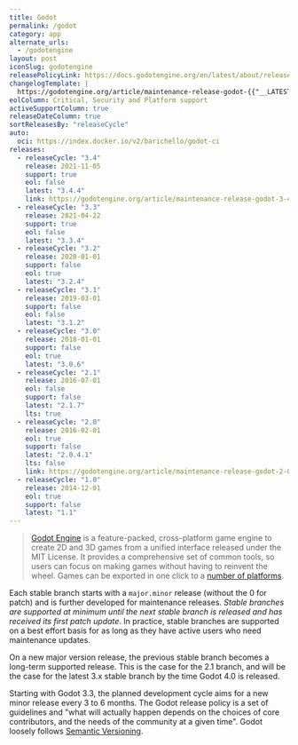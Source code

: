 ```yaml
---
title: Godot
permalink: /godot
category: app
alternate_urls:
  - /godotengine
layout: post
iconSlug: godotengine
releasePolicyLink: https://docs.godotengine.org/en/latest/about/release_policy.html
changelogTemplate: |
  https://godotengine.org/article/maintenance-release-godot-{{"__LATEST__" | replace:'.','-'}}
eolColumn: Critical, Security and Platform support
activeSupportColumn: true
releaseDateColumn: true
sortReleasesBy: "releaseCycle"
auto:
  oci: https://index.docker.io/v2/barichello/godot-ci
releases:
  - releaseCycle: "3.4"
    release: 2021-11-05
    support: true
    eol: false
    latest: "3.4.4"
    link: https://godotengine.org/article/maintenance-release-godot-3-4-2
  - releaseCycle: "3.3"
    release: 2021-04-22
    support: true
    eol: false
    latest: "3.3.4"
  - releaseCycle: "3.2"
    release: 2020-01-01
    support: false
    eol: true
    latest: "3.2.4"
  - releaseCycle: "3.1"
    release: 2019-03-01
    support: false
    eol: false
    latest: "3.1.2"
  - releaseCycle: "3.0"
    release: 2018-01-01
    support: false
    eol: true
    latest: "3.0.6"
  - releaseCycle: "2.1"
    release: 2016-07-01
    eol: false
    support: false
    latest: "2.1.7"
    lts: true
  - releaseCycle: "2.0"
    release: 2016-02-01
    eol: true
    support: false
    latest: "2.0.4.1"
    lts: false
    link: https://godotengine.org/article/maintenance-release-godot-2-0-4
  - releaseCycle: "1.0"
    release: 2014-12-01
    eol: true
    support: false
    latest: "1.1"
---
```


>[Godot Engine](https://godotengine.org/) is a feature-packed, cross-platform game engine to create 2D and 3D games from a unified interface released under the MIT License. It provides a comprehensive set of common tools, so users can focus on making games without having to reinvent the wheel. Games can be exported in one click to a [number of platforms](https://docs.godotengine.org/en/latest/tutorials/export/exporting_basics.html#exporting-by-platform).

Each stable branch starts with a `major.minor` release (without the 0 for patch) and is further developed for maintenance releases. _Stable branches are supported at minimum until the next stable branch is released and has received its first patch update_. In practice, stable branches are supported on a best effort basis for as long as they have active users who need maintenance updates.

On a new major version release, the previous stable branch becomes a long-term supported release. This is the case for the 2.1 branch, and will be the case for the latest 3.x stable branch by the time Godot 4.0 is released.

Starting with Godot 3.3, the planned development cycle aims for a new minor release every 3 to 6 months. The Godot release policy is a set of guidelines and "what will actually happen depends on the choices of core contributors, and the needs of the community at a given time". Godot loosely follows [Semantic Versioning](https://semver.org/).

